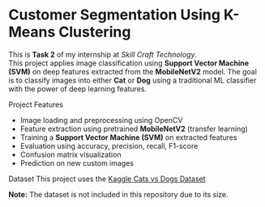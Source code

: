 # Customer Segmentation Using K-Means Clustering

This is **Task 2** of my internship at *Skill Craft Technology*.  
This project applies image classification using **Support Vector Machine (SVM)** on deep features extracted from the **MobileNetV2** model. The goal is to classify images into either **Cat** or **Dog** using a traditional ML classifier with the power of deep learning features.

Project Features
- Image loading and preprocessing using OpenCV
- Feature extraction using pretrained **MobileNetV2** (transfer learning)
- Training a **Support Vector Machine (SVM)** on extracted features
- Evaluation using accuracy, precision, recall, F1-score
- Confusion matrix visualization
- Prediction on new custom images

Dataset
This project uses the [Kaggle Cats vs Dogs Dataset](https://www.kaggle.com/c/dogs-vs-cats/data)

**Note:** The dataset is not included in this repository due to its size.  
